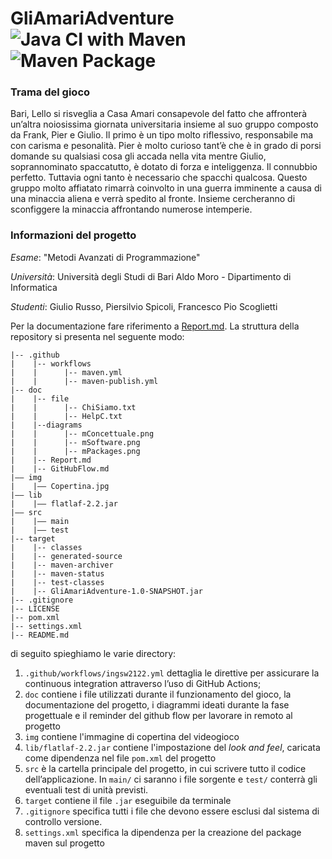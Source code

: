 # GliAmariAdventure ![Java CI with Maven](https://github.com/Gli-Amari/GliAmariAdventure/workflows/Java%20CI%20with%20Maven/badge.svg) ![Maven Package](https://github.com/Gli-Amari/GliAmariAdventure/workflows/Maven%20Package/badge.svg)

### Trama del gioco
Bari, Lello si risveglia a Casa Amari consapevole del fatto che affronterà un’altra noiosissima giornata universitaria insieme al suo gruppo composto da Frank, Pier e Giulio. Il primo è un tipo molto riflessivo, responsabile ma con carisma e pesonalità. Pier è molto curioso tant’è che è in grado di porsi domande su qualsiasi cosa gli accada nella vita mentre Giulio, soprannominato spaccatutto, è dotato di forza e inteliggenza. Il connubbio perfetto. Tuttavia ogni tanto è necessario che spacchi qualcosa. Questo gruppo molto affiatato rimarrà coinvolto in una guerra imminente a causa di una minaccia aliena e verrà spedito al fronte. Insieme cercheranno di sconfiggere la minaccia affrontando numerose intemperie.

### Informazioni del progetto
*Esame*: "Metodi Avanzati di Programmazione" 

*Università*: Università degli Studi di Bari Aldo Moro - Dipartimento di Informatica 

*Studenti*: Giulio Russo, Piersilvio Spicoli, Francesco Pio Scoglietti 

Per la documentazione fare riferimento a [Report.md](./doc/Report.md). La struttura della repository si presenta nel seguente modo:
```
|-- .github
|    |-- workflows
|    |      |-- maven.yml
|    |      |-- maven-publish.yml
|-- doc
|    |-- file
|    |      |-- ChiSiamo.txt
|    |      |-- HelpC.txt
|    |--diagrams
|    |      |-- mConcettuale.png
|    |      |-- mSoftware.png
|    |      |-- mPackages.png
|    |-- Report.md
|    |-- GitHubFlow.md
|–– img
|    |–– Copertina.jpg
|–– lib
|    |–– flatlaf-2.2.jar
|–– src
|    |–– main
|    |–– test
|-- target
|    |-- classes
|    |-- generated-source
|    |-- maven-archiver
|    |-- maven-status
|    |-- test-classes
|    |-- GliAmariAdventure-1.0-SNAPSHOT.jar
|-- .gitignore
|-- LICENSE
|-- pom.xml
|-- settings.xml
|-- README.md
```

di seguito spieghiamo le varie directory:
1. `.github/workflows/ingsw2122.yml` dettaglia le direttive per assicurare la continuous integration attraverso l’uso di GitHub Actions;
2. `doc` contiene i file utilizzati durante il funzionamento del gioco, la documentazione del progetto, i diagrammi ideati durante la fase progettuale e il reminder del github flow per lavorare in remoto al progetto
3. `img` contiene l'immagine di copertina del videogioco
4. `lib/flatlaf-2.2.jar` contiene l'impostazione del _look and feel_, caricata come dipendenza nel file `pom.xml` del progetto
5. `src` è la cartella principale del progetto, in cui scrivere tutto il codice dell’applicazione. In `main/` ci saranno i file sorgente e `test/` conterrà gli eventuali test di unità previsti.
6. `target` contiene il file `.jar` eseguibile da terminale
7. `.gitignore` specifica tutti i file che devono essere esclusi dal sistema di controllo versione.
8. `settings.xml` specifica la dipendenza per la creazione del package maven sul progetto
